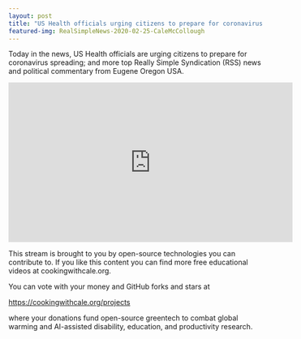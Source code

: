 ```yaml
---
layout: post
title: "US Health officials urging citizens to prepare for coronavirus spreading"
featured-img: RealSimpleNews-2020-02-25-CaleMcCollough
---
```


Today in the news, US Health officials are urging citizens to prepare for coronavirus spreading; and more top Really Simple Syndication (RSS) news and political commentary from Eugene Oregon USA.

<iframe width="560" height="315" src="https://www.youtube.com/embed/y8uWirADWfQ" frameborder="0" allow="accelerometer; autoplay; encrypted-media; gyroscope; picture-in-picture" allowfullscreen></iframe>

 This stream is brought to you by open-source technologies you can contribute to. If you like this content you can find more free educational videos at cookingwithcale.org.

You can vote with your money and GitHub forks and stars at 

https://cookingwithcale.org/projects

where your donations fund open-source greentech to combat global warming and AI-assisted disability, education, and productivity research.
